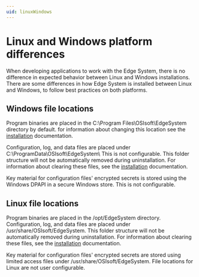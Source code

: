 ```yaml
---
uid: linuxWindows
---
```


# Linux and Windows platform differences

When developing applications to work with the Edge System, there is no difference in expected behavior between Linux and Windows installations. There are some differences in how Edge System is installed between Linux and Windows, to follow best practices on both platforms.

## Windows file locations

Program binaries are placed in the C:\Program Files\OSIsoft\EdgeSystem directory by default. for information about changing this location see the [installation](#installationOverview) documentation. 

Configuration, log, and data files are placed under C:\ProgramData\OSIsoft\EdgeSystem\ This is not configurable. This folder structure will not be automatically removed during uninstallation.  For information about clearing these files, see the [installation](#installationOverview) documentation.

Key material for configuration files' encrypted secrets is stored using the Windows DPAPI in a secure Windows store. This is not configurable.

## Linux file locations

Program binaries are placed in the /opt/EdgeSystem directory.  Configuration, log, and data files are placed under /usr/share/OSIsoft/EdgeSystem. This folder structure will not be automatically removed during uninstallation. For information about clearing these files, see the [installation](#installationOverview) documentation.

Key material for configuration files' encrypted secrets are stored using limited access files under /usr/share/OSIsoft/EdgeSystem. File locations for Linux are not user configurable.
